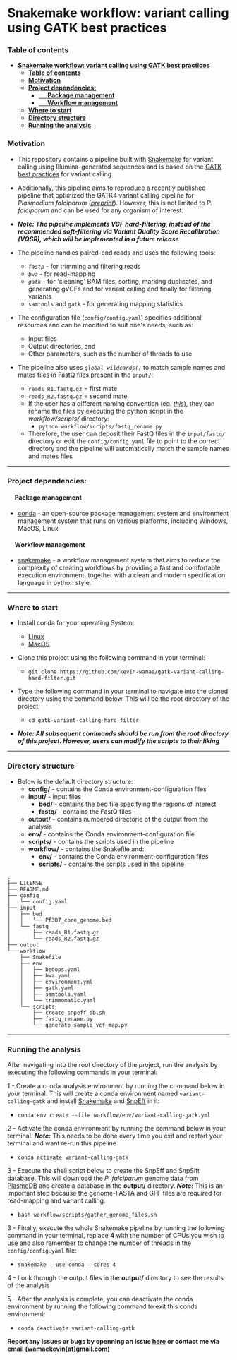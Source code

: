 # **Snakemake workflow: variant calling using GATK best practices**

### **Table of contents**
- [**Snakemake workflow: variant calling using GATK best practices**](#snakemake-workflow-variant-calling-using-gatk-best-practices)
    - [**Table of contents**](#table-of-contents)
    - [**Motivation**](#motivation)
    - [**Project dependencies:**](#project-dependencies)
      - [     **Package management**](#-package-management)
      - [     **Workflow management**](#-workflow-management)
    - [**Where to start**](#where-to-start)
    - [**Directory structure**](#directory-structure)
    - [**Running the analysis**](#running-the-analysis)


### **Motivation**


- This repository contains a pipeline built with [Snakemake](https://snakemake.readthedocs.io/en/stable/) for variant calling using Illumina-generated sequences and is based on the [GATK best practices](https://gatk.broadinstitute.org/hc/en-us/articles/360035535912-Data-pre-processing-for-variant-discovery) for variant calling.
- Additionally, this pipeline aims to reproduce a recently published pipeline that optimized the GATK4 variant calling pipeline for _Plasmodium falciparum_ ([_preprint_](10.21203/rs.3.rs-2561857/v1)). However, this is not limited to _P. falciparum_ and can be used for any organism of interest.
- _**Note: The pipeline implements VCF hard-filtering, instead of the recommended soft-filtering via Variant Quality Score Recalibration (VQSR), which will be implemented in a future release**_.


- The pipeline handles paired-end reads and uses the following tools:
  - _`fastp`_ - for trimming and filtering reads
  - _`bwa`_ - for read-mapping
  - _`gatk`_ - for 'cleaning' BAM files, sorting, marking duplicates, and generating gVCFs and for variant calling and finally for filtering variants
  - `samtools` and `gatk` - for generating mapping statistics

  
- The configuration file (`config/config.yaml`) specifies additional resources and can be modified to suit one's needs, such as:
  - Input files
  - Output directories, and
  - Other parameters, such as the number of threads to use

- The pipeline also uses _`global_wildcards()`_ to match sample names and mates files in FastQ files present in the `input/`:
  - `reads_R1.fastq.gz` = first mate
  - `reads_R2.fastq.gz` = second mate
  - If the user has a different naming convention (eg. [_this_](https://support.illumina.com/help/BaseSpace_OLH_009008/Content/Source/Informatics/BS/NamingConvention_FASTQ-files-swBS.htm)), they can rename the files by executing the python script in the _workflow/scripts/_ directory:
    - `python workflow/scripts/fastq_rename.py`
  - Therefore, the user can deposit their FastQ files in the `input/fastq/` directory or edit the `config/config.yaml` file to point to the correct directory and the pipeline will automatically match the sample names and mates files

---

### **Project dependencies:**

#### &nbsp;&nbsp;&nbsp;&nbsp; **Package management**
- [conda](https://conda.io/projects/conda/en/latest/user-guide/install/index.html) - an open-source package management system and environment management system that runs on various platforms, including Windows, MacOS, Linux


#### &nbsp;&nbsp;&nbsp;&nbsp; **Workflow management**
- [snakemake](https://github.com/snakemake/snakemake) - a workflow management system that aims to reduce the complexity of creating workflows by providing a fast and comfortable execution environment, together with a clean and modern specification language in python style.

---

### **Where to start**

- Install conda for your operating System:
  - [Linux](https://docs.conda.io/projects/conda/en/latest/user-guide/install/linux.html)
  - [MacOS](https://docs.conda.io/projects/conda/en/latest/user-guide/install/macos.html)
- Clone this project using the following command in your terminal:
  - `git clone https://github.com/kevin-wamae/gatk-variant-calling-hard-filter.git`
- Type the following command in your terminal to navigate into the cloned directory using the command below. This will be the root directory of the project:
  - `cd gatk-variant-calling-hard-filter`
  
- **_Note: All subsequent commands should be run from the root directory of this project. However, users can modify the scripts to their liking_**
 
 ---

### **Directory structure**
- Below is the default directory structure:
    - **config/**   - contains the Conda environment-configuration files
    - **input/** - input files
      - **bed/** - contains the bed file specifying the regions of interest
      - **fastq/** - contains the FastQ files
    - **output/** - contains numbered directorie of the output from the analysis
    - **env/**   - contains the Conda environment-configuration file
    - **scripts/** - contains the scripts used in the pipeline
    - **workflow/** - contains the Snakefile and:
      - **env/** - contains the Conda environment-configuration files
      - **scripts/** - contains the scripts used in the pipeline
```
.
├── LICENSE
├── README.md
├── config
│   └── config.yaml
├── input
│   ├── bed
│   │   └── Pf3D7_core_genome.bed
│   └── fastq
│       ├── reads_R1.fastq.gz
│       └── reads_R2.fastq.gz
├── output
└── workflow
    ├── Snakefile
    ├── env
    │   ├── bedops.yaml
    │   ├── bwa.yaml
    │   ├── environment.yml
    │   ├── gatk.yaml
    │   ├── samtools.yaml
    │   └── trimmomatic.yaml
    └── scripts
        ├── create_snpeff_db.sh
        ├── fastq_rename.py
        └── generate_sample_vcf_map.py
```

---

### **Running the analysis**
After navigating into the root directory of the project, run the analysis by executing the following commands in your terminal:

1 - Create a conda analysis environment by running the command below in your terminal. This will create a conda environment named `variant-calling-gatk` and install [Snakemake](https://snakemake.readthedocs.io/en/stable/) and [SnpEff](https://pcingola.github.io/SnpEff/se_introduction/) in it:
  - `conda env create --file workflow/env/variant-calling-gatk.yml`
  
2 - Activate the conda environment by running the command below in your terminal. **_Note:_** This needs to be done every time you exit and restart your terminal and want re-run this pipeline
  - `conda activate variant-calling-gatk`

3 - Execute the shell script below to create the SnpEff and SnpSift database. This will download the _P. falciparum_ genome data from [PlasmoDB](https://plasmodb.org/) and create a database in the **output/** directory. **_Note:_** This is an important step because the genome-FASTA and GFF files are required for read-mapping and variant calling.
  - `bash workflow/scripts/gather_genome_files.sh`


3 - Finally, execute the whole Snakemake pipeline by running the following command in your terminal, replace **4** with the number of CPUs you wish to use and also remember to change the number of threads in the `config/config.yaml` file:
  - `snakemake --use-conda --cores 4`

4 - Look through the output files in the **output/** directory to see the results of the analysis

5 - After the analysis is complete, you can deactivate the conda environment by running the following command to exit this conda environment:
  - `conda deactivate variant-calling-gatk`


**Report any issues or bugs by openning an issue [here](https://github.com/kevin-wamae/gatk-variant-calling-for-amplicons/issues) or contact me via email (wamaekevin[at]gmail.com)**
  
 
